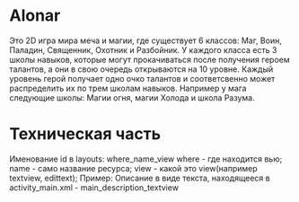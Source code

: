 # Alonar

Это 2D игра мира меча и магии, где существует 6 классов: Маг, Воин, Паладин, Священник, Охотник и Разбойник. У каждого класса есть 3 школы навыков, которые могут прокачиваться после получения героем талантов, а они в свою очередь открываются на 10 уровне. Каждый уровень герой получает одно очко талантов и соответсвенно может распределить их по трем школам навыков. Например у мага следующие школы: Магии огня, магии Холода и школа Разума.

# Техническая часть
Именование id в layouts:
where_name_view
where - где находится вью;
name - само название ресурса;
view - какой это view(например textview, edittext);
Пример:
Описание в виде текста, находящееся в activity_main.xml - main_description_textview
